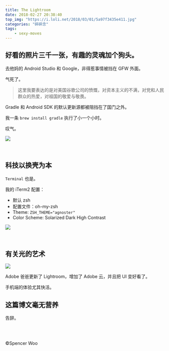 ```yaml
---
title: The Lightroom
date: 2018-02-27 20:38:40
top_img: "https://i.loli.net/2018/03/01/5a97f3435e411.jpg"
categories: "碎碎念"
tags:
	- sexy-moves
---
```


## 好看的照片三千一张，有趣的灵魂加个狗头。

去他妈的 Android Studio 和 Google，非得惹事情被挡在 GFW 外面。

气死了。

> 这里我要表达的是对美国谷歌公司的愤慨，对资本主义的不满，对党和人民群众的热爱，对祖国的敬爱与敬畏。

Gradle 和 Android SDK 的默认更新源都被阻挡在了国门之外。

我一条 `brew install gradle` 执行了小一个小时。

叹气。

![](https://i.loli.net/2018/03/01/5a97ef8acc9d4.jpg)

<br>

## 科技以换壳为本

`Terminal` 也是。

我的 iTerm2 配置：

- 默认 zsh
- 配置文件：oh-my-zsh
- Theme: `ZSH_THEME="agnoster"`
- Color Scheme: Solarized Dark High Contrast

![](https://i.loli.net/2018/03/01/5a97f0ed164c8.jpg)

<br>

## 有关光的艺术

![](https://i.loli.net/2018/03/01/5a97f14f5f795.jpg)

Adobe 爸爸更新了 Lightroom，增加了 Adobe 云，并且把 UI 变好看了。

手机端的体验尤其快活。

## 这篇博文毫无营养

告辞。

<br>

<br>

©Spencer Woo